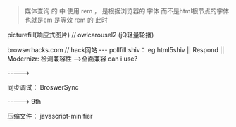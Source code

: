 
>媒体查询  的 中 使用  rem  ，  是根据浏览器的 字体 而不是html根节点的字体  也就是em  是等效 rem 的 此时


picturefill(响应式图片)   // owlcarousel2  (jQ轻量轮播)


browserhacks.com   // hack网站  ---   pollfill     shiv： eg html5shiv  ||  Respond || Modernizr: 检测兼容性  -->全面兼容
can i use?


----->

同步调试： BroswerSync

----->
9th

压缩文件： javascript-minifier